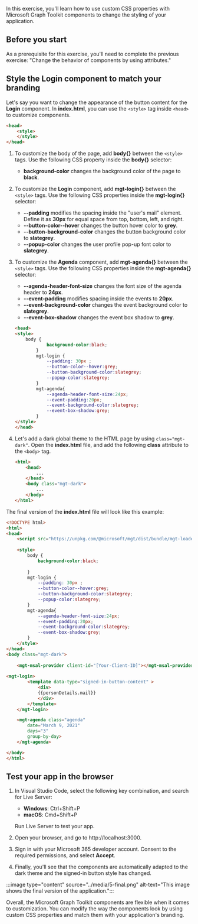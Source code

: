 In this exercise, you'll learn how to use custom CSS properties with Microsoft Graph Toolkit components to change the styling of your application.

## Before you start

As a prerequisite for this exercise, you'll need to complete the previous exercise:
"Change the behavior of components by using attributes."

## Style the Login component to match your branding

Let's say you want to change the appearance of the button content for the **Login** component. In **index.html**, you can use the `<style>` tag inside `<head>` to customize components.

```html
<head>
    <style>
    </style>
</head>

```

1. To customize the body of the page, add **body{}** between the `<style>` tags. Use the following CSS property inside the **body{}** selector:
    - **background-color** changes the background color of the page to **black**.
1. To customize the **Login** component, add **mgt-login{}** between the `<style>` tags. Use the following CSS properties inside the **mgt-login{}** selector:
    - **--padding** modifies the spacing inside the "user's mail" element. Define it as **30px** for equal space from top, bottom, left, and right.
    - **--button-color--hover** changes the button hover color to **grey**.
    - **--button-background-color** changes the button background color to **slategrey**.
    - **--popup-color** changes the user profile pop-up font color to **slategrey**.
1. To customize the **Agenda** component, add **mgt-agenda{}** between the `<style>` tags. Use the following CSS properties inside the **mgt-agenda{}** selector:
    - **--agenda-header-font-size** changes the font size of the agenda header to **24px**.
    - **--event-padding** modifies spacing inside the events to **20px**.
    - **--event-background-color** changes the event background color to **slategrey**.
    - **--event-box-shadow** changes the event box shadow to **grey**.

    ```html
    <head>
    <style>
     	body {
                background-color:black;   
            }
            mgt-login {
                --padding: 30px ; 
                --button-color--hover:grey;
                --button-background-color:slategrey;
                --popup-color:slategrey;
            }
            mgt-agenda{
                --agenda-header-font-size:24px;
                --event-padding:20px;
                --event-background-color:slategrey;
                --event-box-shadow:grey;   
            }
    </style>
    </head>
    
    
    ```      

1. Let's add a dark global theme to the HTML page by using `class="mgt-dark"`. Open the **index.html** file, and add the following **class** attribute to the `<body>` tag.
    
    ```html
    <html>
        <head>
        	...
        </head>
        <body class="mgt-dark"> 
        	...
        </body>
    </html>
    
    ```

The final version of the **index.html** file will look like this example:

```html
<!DOCTYPE html>
<html>
<head>
    <script src="https://unpkg.com/@microsoft/mgt/dist/bundle/mgt-loader.js"></script>
   
    <style>
        body {
            background-color:black; 
            
        }
        mgt-login {
            --padding: 30px ; 
            --button-color--hover:grey;
            --button-background-color:slategrey;
            --popup-color:slategrey;
        }
        mgt-agenda{
            --agenda-header-font-size:24px;
            --event-padding:20px;
            --event-background-color:slategrey;
            --event-box-shadow:grey;   
        }
    </style>
</head>
<body class="mgt-dark">
    
    <mgt-msal-provider client-id="[Your-Client-ID]"></mgt-msal-provider>
    
<mgt-login>
        <template data-type="signed-in-button-content" > 
            <div>
            {{personDetails.mail}}
            </div>
        </template>    
    </mgt-login>

    <mgt-agenda class="agenda"
        date="March 9, 2021"
        days="3"
        group-by-day>
    </mgt-agenda>

</body>
</html>

```

## Test your app in the browser

1. In Visual Studio Code, select the following key combination, and search for Live Server:

    - **Windows**: Ctrl+Shift+P
    - **macOS**: Cmd+Shift+P

    Run Live Server to test your app.
1. Open your browser, and go to http://localhost:3000.
1. Sign in with your Microsoft 365 developer account. Consent to the required permissions, and select **Accept**.
1. Finally, you'll see that the components are automatically adapted to the dark theme and the signed-in button style has changed.

:::image type="content" source="../media/5-final.png" alt-text="This image shows the final version of the application.":::

Overall, the Microsoft Graph Toolkit components are flexible when it comes to customization. You can modify the way the components look by using custom CSS properties and match them with your application's branding.
